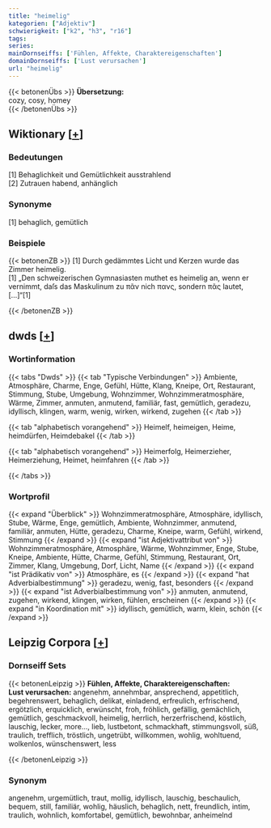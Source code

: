 ```yaml
---
title: "heimelig"
kategorien: ["Adjektiv"]
schwierigkeit: ["k2", "h3", "r16"]
tags:
series:
mainDornseiffs: ['Fühlen, Affekte, Charaktereigenschaften']
domainDornseiffs: ['Lust verursachen']
url: "heimelig"
---
```


{{< betonenÜbs >}}
**Übersetzung:**  
cozy, cosy, homey  
{{< /betonenÜbs >}}

## Wiktionary [[+](https://de.wiktionary.org/wiki/heimelig)]

### Bedeutungen
[1] Behaglichkeit und Gemütlichkeit ausstrahlend  
[2] Zutrauen habend, anhänglich  

### Synonyme
[1] behaglich, gemütlich  

### Beispiele
{{< betonenZB >}}
[1] Durch gedämmtes Licht und Kerzen wurde das Zimmer heimelig.  
[1] „Den schweizerischen Gymnasiasten muthet es heimelig an, wenn er vernimmt, daſs das Maskulinum zu πᾶν nich πανς, sondern πᾶς lautet, […]“[1]  

{{< /betonenZB >}}


## dwds [[+](https://www.dwds.de/wb/heimelig)]

### Wortinformation
{{< tabs "Dwds" >}}
{{< tab "Typische Verbindungen" >}}
Ambiente, Atmosphäre, Charme, Enge, Gefühl, Hütte, Klang, Kneipe, Ort, Restaurant, Stimmung, Stube, Umgebung, Wohnzimmer, Wohnzimmeratmosphäre, Wärme, Zimmer, anmuten, anmutend, familiär, fast, gemütlich, geradezu, idyllisch, klingen, warm, wenig, wirken, wirkend, zugehen
{{< /tab >}}

{{< tab "alphabetisch vorangehend" >}}
Heimelf, heimeigen, Heime, heimdürfen, Heimdebakel
{{< /tab >}}

{{< tab "alphabetisch vorangehend" >}}
Heimerfolg, Heimerzieher, Heimerziehung, Heimet, heimfahren
{{< /tab >}}

{{< /tabs >}}

### Wortprofil
{{< expand "Überblick" >}} Wohnzimmeratmosphäre, Atmosphäre, idyllisch, Stube, Wärme, Enge, gemütlich, Ambiente, Wohnzimmer, anmutend, familiär, anmuten, Hütte, geradezu, Charme, Kneipe, warm, Gefühl, wirkend, Stimmung {{< /expand >}}
{{< expand "ist Adjektivattribut von" >}} Wohnzimmeratmosphäre, Atmosphäre, Wärme, Wohnzimmer, Enge, Stube, Kneipe, Ambiente, Hütte, Charme, Gefühl, Stimmung, Restaurant, Ort, Zimmer, Klang, Umgebung, Dorf, Licht, Name {{< /expand >}}
{{< expand "ist Prädikativ von" >}} Atmosphäre, es {{< /expand >}}
{{< expand "hat Adverbialbestimmung" >}} geradezu, wenig, fast, besonders {{< /expand >}}
{{< expand "ist Adverbialbestimmung von" >}} anmuten, anmutend, zugehen, wirkend, klingen, wirken, fühlen, erscheinen {{< /expand >}}
{{< expand "in Koordination mit" >}} idyllisch, gemütlich, warm, klein, schön {{< /expand >}}

## Leipzig Corpora [[+](https://corpora.uni-leipzig.de/en/res?word=heimelig&corpusId=deu_newscrawl-public_2018)]

### Dornseiff Sets
{{< betonenLeipzig >}}
**Fühlen, Affekte, Charaktereigenschaften:**  
**Lust verursachen:** angenehm, annehmbar, ansprechend, appetitlich, begehrenswert, behaglich, delikat, einladend, erfreulich, erfrischend, ergötzlich, erquicklich, erwünscht, froh, fröhlich, gefällig, gemächlich, gemütlich, geschmackvoll, heimelig, herrlich, herzerfrischend, köstlich, lauschig, lecker, more..., lieb, lustbetont, schmackhaft, stimmungsvoll, süß, traulich, trefflich, tröstlich, ungetrübt, willkommen, wohlig, wohltuend, wolkenlos, wünschenswert, less  

{{< /betonenLeipzig >}}

### Synonym
angenehm, urgemütlich, traut, mollig, idyllisch, lauschig, beschaulich, bequem, still, familiär, wohlig, häuslich, behaglich, nett, freundlich, intim, traulich, wohnlich, komfortabel, gemütlich, bewohnbar, anheimelnd

